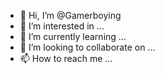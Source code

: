 - 👋 Hi, I’m @Gamerboying
- 👀 I’m interested in ...
- 🌱 I’m currently learning ...
- 💞️ I’m looking to collaborate on ...
- 📫 How to reach me ...

<!---
Gamerboying/Gamerboying is a ✨ special ✨ repository because its `README.md` (this file) appears on your GitHub profile.
You can click the Preview link to take a look at your changes.
--->
